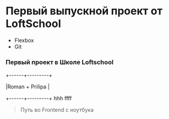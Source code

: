 # Первый выпускной проект от LoftSchool

+ Flexbox
+ Git

### Первый проект в Школе Loftschool
+------+---------+

|Roman + Prilipa |

+------+---------+
hhh ffff
> Путь во Frontend
> c ноутбука
